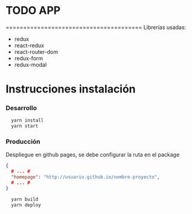 
# TODO APP
=======================================
Librerías usadas:
- redux 
- react-redux
- react-router-dom
- redux-form
- redux-modal

# Instrucciones instalación

### Desarrollo
```sh
  yarn install
  yarn start
```

### Producción 

Despliegue en github pages, se debe configurar la ruta en el package 

```json
{ 
  # ... #
  "homepage": "http://usuario.github.io/nombre-proyecto",
  # ... #
}
```

```sh
  yarn build
  yarn deploy
```


